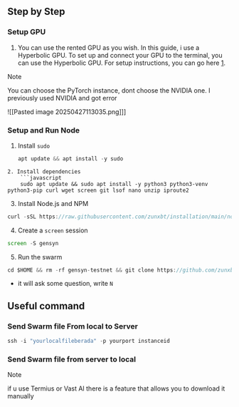 
## Step by Step 
### Setup GPU 
1. You can use the rented GPU as you wish. In this guide, i use a Hyperbolic GPU. To set up and connect your GPU to the terminal, you can use the Hyperbolic GPU. For setup instructions, you can go here [1](https://x.com/Zun2025/status/1898037872932143591). 

>[!NOTE] 
>You can choose the PyTorch instance, dont choose the NVIDIA one. I previously used NVIDIA and got error  
>
>![[Pasted image 20250427113035.png]]]

### Setup and Run Node 
1.  Install `sudo` 
	```javascript
	apt update && apt install -y sudo
```
2. Install dependencies 
	```javascript
	sudo apt update && sudo apt install -y python3 python3-venv python3-pip curl wget screen git lsof nano unzip iproute2
```
3. Install Node.js and NPM
``` javascript
curl -sSL https://raw.githubusercontent.com/zunxbt/installation/main/node.sh | bash
```
4. Create a `screen` session 
```javascript 
screen -S gensyn
```
5. Run the swarm 
```javascript
cd $HOME && rm -rf gensyn-testnet && git clone https://github.com/zunxbt/gensyn-testnet.git && chmod +x gensyn-testnet/gensyn.sh && ./gensyn-testnet/gensyn.sh
```
- it will ask some question, write `N` 

## Useful command 

### Send Swarm file From local to Server 
```javascript
ssh -i "yourlocalfileberada" -p yourport instanceid

```
### Send Swarm file from server to local
>[!NOTE]
>if u use Termius or Vast AI there is a feature that allows you to download it manually 